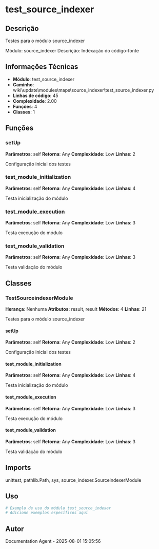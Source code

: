 # test_source_indexer

## Descrição

Testes para o módulo source_indexer

Módulo: source_indexer
Descrição: Indexação do código-fonte

## Informações Técnicas

- **Módulo**: test_source_indexer
- **Caminho**: wiki\update\modules\maps\source_indexer\test_source_indexer.py
- **Linhas de código**: 45
- **Complexidade**: 2.00
- **Funções**: 4
- **Classes**: 1

## Funções

### setUp

**Parâmetros**: self
**Retorna**: Any
**Complexidade**: Low
**Linhas**: 2

Configuração inicial dos testes

### test_module_initialization

**Parâmetros**: self
**Retorna**: Any
**Complexidade**: Low
**Linhas**: 4

Testa inicialização do módulo

### test_module_execution

**Parâmetros**: self
**Retorna**: Any
**Complexidade**: Low
**Linhas**: 3

Testa execução do módulo

### test_module_validation

**Parâmetros**: self
**Retorna**: Any
**Complexidade**: Low
**Linhas**: 3

Testa validação do módulo

## Classes

### TestSourceindexerModule

**Herança**: Nenhuma
**Atributos**: result, result
**Métodos**: 4
**Linhas**: 21

Testes para o módulo source_indexer

#### setUp

**Parâmetros**: self
**Retorna**: Any
**Complexidade**: Low
**Linhas**: 2

Configuração inicial dos testes

#### test_module_initialization

**Parâmetros**: self
**Retorna**: Any
**Complexidade**: Low
**Linhas**: 4

Testa inicialização do módulo

#### test_module_execution

**Parâmetros**: self
**Retorna**: Any
**Complexidade**: Low
**Linhas**: 3

Testa execução do módulo

#### test_module_validation

**Parâmetros**: self
**Retorna**: Any
**Complexidade**: Low
**Linhas**: 3

Testa validação do módulo

## Imports

unittest, pathlib.Path, sys, source_indexer.SourceindexerModule

## Uso

```python
# Exemplo de uso do módulo test_source_indexer
# Adicione exemplos específicos aqui
```

## Autor

Documentation Agent - 2025-08-01 15:05:56
